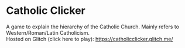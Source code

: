 # Catholic Clicker
A game to explain the hierarchy of the Catholic Church. Mainly refers to Western/Roman/Latin Catholicism.
<br>
Hosted on Glitch (click here to play): https://catholicclicker.glitch.me/

